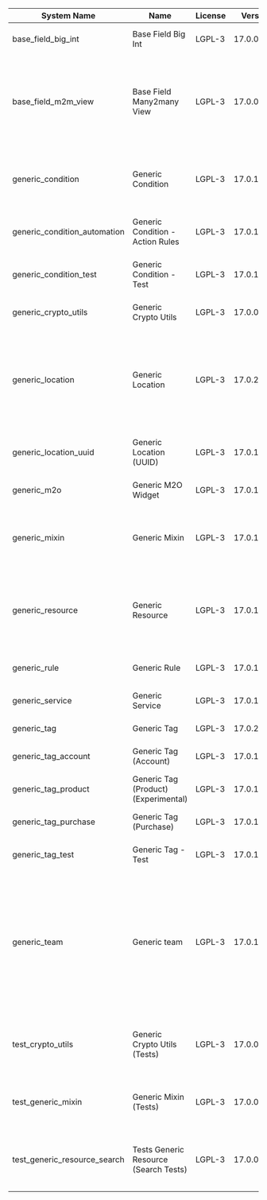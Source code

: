 | System Name | Name | License | Version | Summary | Price |
|---|---|---|---|---|---|
| base_field_big_int | Base Field Big Int | LGPL-3 | 17.0.0.6.0 | BigInt field implementation for Odoo |  |
| base_field_m2m_view | Base Field Many2many View | LGPL-3 | 17.0.0.6.0 | Adds Many2manyView field implementation for Odoo. Useful in cases when m2m relation computed via Postgresql View |  |
| generic_condition | Generic Condition | LGPL-3 | 17.0.1.22.0 | Create generic conditions on which you         can program some logic in Odoo objects |  |
| generic_condition_automation | Generic Condition - Action Rules | LGPL-3 | 17.0.1.5.0 | Generic Conditions (Integration with Action Rules) |  |
| generic_condition_test | Generic Condition - Test | LGPL-3 | 17.0.1.12.0 | Generic Conditions - Tests (do not install manualy) |  |
| generic_crypto_utils | Generic Crypto Utils | LGPL-3 | 17.0.0.8.1 | Technical utils to add encryption to other addons |  |
| generic_location | Generic Location | LGPL-3 | 17.0.2.11.2 | Allows you to make an abstract description of the         objects location relative to the general location         (for example: house3 -> office5 -> room2 -> table5) |  |
| generic_location_uuid | Generic Location (UUID) | LGPL-3 | 17.0.1.8.0 | Generic Location (Add UUID to generic locations) |  |
| generic_m2o | Generic M2O Widget | LGPL-3 | 17.0.1.9.0 | Generic Many2one widget |  |
| generic_mixin | Generic Mixin | LGPL-3 | 17.0.1.81.4 | Technical module with generic mixins, that may help to build other modules |  |
| generic_resource | Generic Resource | LGPL-3 | 17.0.1.51.1 | Provides the ability to create and categorize         various resources that can be used in other Odoo modules. |  |
| generic_rule | Generic Rule | LGPL-3 | 17.0.1.9.0 | Adds new top-level menu 'rules' |  |
| generic_service | Generic Service | LGPL-3 | 17.0.1.30.1 | Create and manage service catalog |  |
| generic_tag | Generic Tag | LGPL-3 | 17.0.2.16.0 | Generic tag management. |  |
| generic_tag_account | Generic Tag (Account) | LGPL-3 | 17.0.1.6.0 | Generic tag integration with account addon |  |
| generic_tag_product | Generic Tag (Product) (Experimental) | LGPL-3 | 17.0.1.6.0 | Generic tag integration with product addon |  |
| generic_tag_purchase | Generic Tag (Purchase) | LGPL-3 | 17.0.1.6.0 | Generic tag integration with purchase addon |  |
| generic_tag_test | Generic Tag - Test | LGPL-3 | 17.0.1.8.0 | Generic Tag - Tests (do not install manualy) |  |
| generic_team | Generic team | LGPL-3 | 17.0.1.21.2 | With this module you can create teams and add         users to them, which allows you to perform group         actions (such as assigning a responsible team         instead of one person) while working with Odoo applications. |  |
| test_crypto_utils | Generic Crypto Utils (Tests) | LGPL-3 | 17.0.0.13.1 | Technical module that have to be used to test Generic Crypto Utils module |  |
| test_generic_mixin | Generic Mixin (Tests) | LGPL-3 | 17.0.0.23.3 | Technical module that have to be used to test Generic Mixin module |  |
| test_generic_resource_search | Tests Generic Resource (Search Tests) | LGPL-3 | 17.0.0.5.0 | Technical module that have to be used to test Generic Resource search cases |  |
